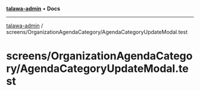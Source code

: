 [**talawa-admin**](../../../README.md) • **Docs**

***

[talawa-admin](../../../modules.md) / screens/OrganizationAgendaCategory/AgendaCategoryUpdateModal.test

# screens/OrganizationAgendaCategory/AgendaCategoryUpdateModal.test

